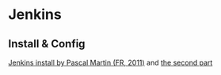 Jenkins
=======

Install & Config
----------------

[Jenkins install by Pascal Martin (FR, 2011)](http://blog.pascal-martin.fr/post/integration-continue-jenkins-installation-configuration.html) and [the second part](http://blog.pascal-martin.fr/post/integration-continue-jenkins-projet-php.html)
